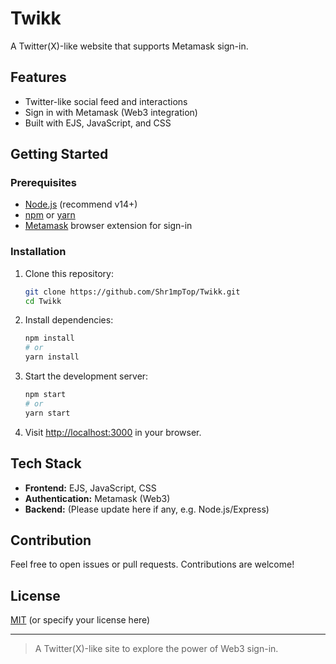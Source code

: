 # Twikk

A Twitter(X)-like website that supports Metamask sign-in.

## Features

- Twitter-like social feed and interactions
- Sign in with Metamask (Web3 integration)
- Built with EJS, JavaScript, and CSS

## Getting Started

### Prerequisites

- [Node.js](https://nodejs.org/) (recommend v14+)
- [npm](https://www.npmjs.com/) or [yarn](https://yarnpkg.com/)
- [Metamask](https://metamask.io/) browser extension for sign-in

### Installation

1. Clone this repository:
    ```bash
    git clone https://github.com/Shr1mpTop/Twikk.git
    cd Twikk
    ```
2. Install dependencies:
    ```bash
    npm install
    # or
    yarn install
    ```

3. Start the development server:
    ```bash
    npm start
    # or
    yarn start
    ```

4. Visit [http://localhost:3000](http://localhost:3000) in your browser.

## Tech Stack

- **Frontend:** EJS, JavaScript, CSS
- **Authentication:** Metamask (Web3)
- **Backend:** (Please update here if any, e.g. Node.js/Express)

## Contribution

Feel free to open issues or pull requests. Contributions are welcome!

## License

[MIT](LICENSE) (or specify your license here)

---

> A Twitter(X)-like site to explore the power of Web3 sign-in.
